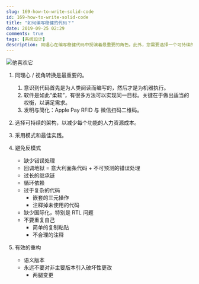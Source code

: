 ```yaml
---
slug: 169-how-to-write-solid-code
id: 169-how-to-write-solid-code
title: "如何编写稳健的代码？"
date: 2019-09-25 02:29
comments: true
tags: [系统设计]
description: 同理心在编写稳健代码中扮演着最重要的角色。此外，您需要选择一个可持续的架构，以减少项目扩展时的人力资源成本。然后，采用模式和最佳实践；避免反模式。最后，必要时进行重构。
---
```


![他喜欢它](https://res.cloudinary.com/dohtidfqh/image/upload/v1557957637/web-guiguio/he-likes-it.jpg)

1. 同理心 / 视角转换是最重要的。
    1. 意识到代码首先是为人类阅读而编写的，然后才是为机器执行。
    2. 软件是如此“柔软”，有很多方法可以实现同一目标。关键在于做出适当的权衡，以满足需求。
    3. 发明与简化：Apple Pay RFID 与 微信扫码二维码。

2. 选择可持续的架构，以减少每个功能的人力资源成本。

<script src="https://tianpan.co/notes/11-three-programming-paradigms/js"></script>
<script src="https://tianpan.co/notes/12-solid-design-principles/js"></script>

3. 采用模式和最佳实践。

4. 避免反模式
    * 缺少错误处理
    * 回调地狱 = 意大利面条代码 + 不可预测的错误处理
    * 过长的继承链
    * 循环依赖
    * 过于复杂的代码
        * 嵌套的三元操作
        * 注释掉未使用的代码
    * 缺少国际化，特别是 RTL 问题
    * 不要重复自己
      * 简单的复制粘贴
      * 不合理的注释

5. 有效的重构
    * 语义版本
    * 永远不要对非主要版本引入破坏性更改
        * 两腿变更